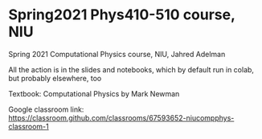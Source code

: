 # Spring2021 Phys410-510 course, NIU
Spring 2021 Computational Physics course, NIU, Jahred Adelman

All the action is in the slides and notebooks, which by default run in colab, but probably elsewhere, too

Textbook: Computational Physics by Mark Newman

Google classroom link: https://classroom.github.com/classrooms/67593652-niucompphys-classroom-1

